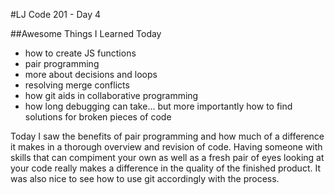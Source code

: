 #LJ Code 201 - Day 4

##Awesome Things I Learned Today

- how to create JS functions
- pair programming
- more about decisions and loops
- resolving merge conflicts
- how git aids in collaborative programming
- how long debugging can take... but more importantly how to find solutions for broken pieces of code

Today I saw the benefits of pair programming and how much of a difference it makes in a thorough overview and revision of code. Having someone with skills that can compiment your own as well as a fresh pair of eyes looking at your code really makes a difference in the quality of the finished product. It was also nice to see how to use git accordingly with the process.




